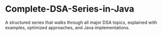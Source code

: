 # Complete-DSA-Series-in-Java
A structured series that walks through all major DSA topics, explained with examples, optimized approaches, and Java implementations.
